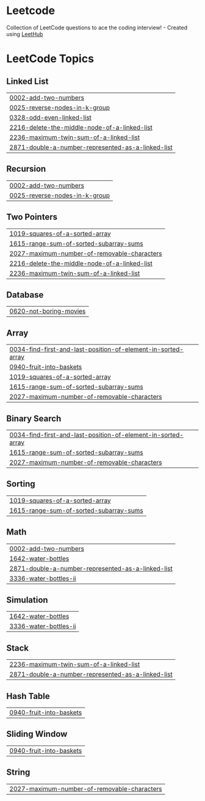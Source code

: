 # Leetcode
Collection of LeetCode questions to ace the coding interview! - Created using [LeetHub](https://github.com/QasimWani/LeetHub)

<!---LeetCode Topics Start-->
# LeetCode Topics
## Linked List
|  |
| ------- |
| [0002-add-two-numbers](https://github.com/arikaran03/Leetcode/tree/master/0002-add-two-numbers) |
| [0025-reverse-nodes-in-k-group](https://github.com/arikaran03/Leetcode/tree/master/0025-reverse-nodes-in-k-group) |
| [0328-odd-even-linked-list](https://github.com/arikaran03/Leetcode/tree/master/0328-odd-even-linked-list) |
| [2216-delete-the-middle-node-of-a-linked-list](https://github.com/arikaran03/Leetcode/tree/master/2216-delete-the-middle-node-of-a-linked-list) |
| [2236-maximum-twin-sum-of-a-linked-list](https://github.com/arikaran03/Leetcode/tree/master/2236-maximum-twin-sum-of-a-linked-list) |
| [2871-double-a-number-represented-as-a-linked-list](https://github.com/arikaran03/Leetcode/tree/master/2871-double-a-number-represented-as-a-linked-list) |
## Recursion
|  |
| ------- |
| [0002-add-two-numbers](https://github.com/arikaran03/Leetcode/tree/master/0002-add-two-numbers) |
| [0025-reverse-nodes-in-k-group](https://github.com/arikaran03/Leetcode/tree/master/0025-reverse-nodes-in-k-group) |
## Two Pointers
|  |
| ------- |
| [1019-squares-of-a-sorted-array](https://github.com/arikaran03/Leetcode/tree/master/1019-squares-of-a-sorted-array) |
| [1615-range-sum-of-sorted-subarray-sums](https://github.com/arikaran03/Leetcode/tree/master/1615-range-sum-of-sorted-subarray-sums) |
| [2027-maximum-number-of-removable-characters](https://github.com/arikaran03/Leetcode/tree/master/2027-maximum-number-of-removable-characters) |
| [2216-delete-the-middle-node-of-a-linked-list](https://github.com/arikaran03/Leetcode/tree/master/2216-delete-the-middle-node-of-a-linked-list) |
| [2236-maximum-twin-sum-of-a-linked-list](https://github.com/arikaran03/Leetcode/tree/master/2236-maximum-twin-sum-of-a-linked-list) |
## Database
|  |
| ------- |
| [0620-not-boring-movies](https://github.com/arikaran03/Leetcode/tree/master/0620-not-boring-movies) |
## Array
|  |
| ------- |
| [0034-find-first-and-last-position-of-element-in-sorted-array](https://github.com/arikaran03/Leetcode/tree/master/0034-find-first-and-last-position-of-element-in-sorted-array) |
| [0940-fruit-into-baskets](https://github.com/arikaran03/Leetcode/tree/master/0940-fruit-into-baskets) |
| [1019-squares-of-a-sorted-array](https://github.com/arikaran03/Leetcode/tree/master/1019-squares-of-a-sorted-array) |
| [1615-range-sum-of-sorted-subarray-sums](https://github.com/arikaran03/Leetcode/tree/master/1615-range-sum-of-sorted-subarray-sums) |
| [2027-maximum-number-of-removable-characters](https://github.com/arikaran03/Leetcode/tree/master/2027-maximum-number-of-removable-characters) |
## Binary Search
|  |
| ------- |
| [0034-find-first-and-last-position-of-element-in-sorted-array](https://github.com/arikaran03/Leetcode/tree/master/0034-find-first-and-last-position-of-element-in-sorted-array) |
| [1615-range-sum-of-sorted-subarray-sums](https://github.com/arikaran03/Leetcode/tree/master/1615-range-sum-of-sorted-subarray-sums) |
| [2027-maximum-number-of-removable-characters](https://github.com/arikaran03/Leetcode/tree/master/2027-maximum-number-of-removable-characters) |
## Sorting
|  |
| ------- |
| [1019-squares-of-a-sorted-array](https://github.com/arikaran03/Leetcode/tree/master/1019-squares-of-a-sorted-array) |
| [1615-range-sum-of-sorted-subarray-sums](https://github.com/arikaran03/Leetcode/tree/master/1615-range-sum-of-sorted-subarray-sums) |
## Math
|  |
| ------- |
| [0002-add-two-numbers](https://github.com/arikaran03/Leetcode/tree/master/0002-add-two-numbers) |
| [1642-water-bottles](https://github.com/arikaran03/Leetcode/tree/master/1642-water-bottles) |
| [2871-double-a-number-represented-as-a-linked-list](https://github.com/arikaran03/Leetcode/tree/master/2871-double-a-number-represented-as-a-linked-list) |
| [3336-water-bottles-ii](https://github.com/arikaran03/Leetcode/tree/master/3336-water-bottles-ii) |
## Simulation
|  |
| ------- |
| [1642-water-bottles](https://github.com/arikaran03/Leetcode/tree/master/1642-water-bottles) |
| [3336-water-bottles-ii](https://github.com/arikaran03/Leetcode/tree/master/3336-water-bottles-ii) |
## Stack
|  |
| ------- |
| [2236-maximum-twin-sum-of-a-linked-list](https://github.com/arikaran03/Leetcode/tree/master/2236-maximum-twin-sum-of-a-linked-list) |
| [2871-double-a-number-represented-as-a-linked-list](https://github.com/arikaran03/Leetcode/tree/master/2871-double-a-number-represented-as-a-linked-list) |
## Hash Table
|  |
| ------- |
| [0940-fruit-into-baskets](https://github.com/arikaran03/Leetcode/tree/master/0940-fruit-into-baskets) |
## Sliding Window
|  |
| ------- |
| [0940-fruit-into-baskets](https://github.com/arikaran03/Leetcode/tree/master/0940-fruit-into-baskets) |
## String
|  |
| ------- |
| [2027-maximum-number-of-removable-characters](https://github.com/arikaran03/Leetcode/tree/master/2027-maximum-number-of-removable-characters) |
<!---LeetCode Topics End-->